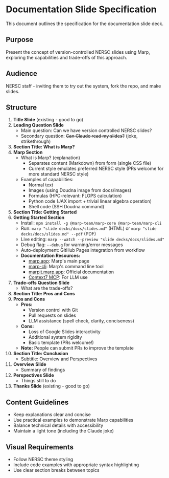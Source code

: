 # Documentation Slide Specification

This document outlines the specification for the documentation slide deck.

## Purpose

Present the concept of version-controlled NERSC slides using Marp, exploring the capabilities and trade-offs of this approach.

## Audience

NERSC staff - inviting them to try out the system, fork the repo, and make slides.

## Structure

1. **Title Slide** (existing - good to go)
2. **Leading Question Slide**
   - Main question: Can we have version controlled NERSC slides?
   - Secondary question: ~~Can Claude read my slides?~~ (joke, strikethrough)
3. **Section Title: What is Marp?**
4. **Marp Section**
   - What is Marp? (explanation)
     - Separates content (Markdown) from form (single CSS file)
     - Current style emulates preferred NERSC style (PRs welcome for more standard NERSC style)
   - Examples of capabilities:
     - Normal text
     - Images (using Doudna image from docs/images)
     - Formulas (HPC-relevant: FLOPS calculation)
     - Python code (JAX import + trivial linear algebra operation)
     - Shell code (SSH Doudna command)
5. **Section Title: Getting Started**
6. **Getting Started Section**
   - Install: `npm install -g @marp-team/marp-core @marp-team/marp-cli`
   - Run: `marp "slide decks/docs/slides.md"` (HTML) or `marp "slide decks/docs/slides.md" --pdf` (PDF)
   - Live editing: `marp --watch --preview "slide decks/docs/slides.md"`
   - Debug flag: `--debug` for warning/error messages
   - Auto-deployment: GitHub Pages integration from workflow
   - **Documentation Resources:**
     - [marp.app](https://marp.app/): Marp's main page
     - [marp-cli](https://github.com/marp-team/marp-cli): Marp's command line tool
     - [marpit.marp.app](https://marpit.marp.app/): Official documentation
     - [Context7 MCP](https://context7.com/?q=marp): For LLM use
7. **Trade-offs Question Slide**
   - What are the trade-offs?
8. **Section Title: Pros and Cons**
9. **Pros and Cons**
    - **Pros:**
      - Version control with Git
      - Pull requests on slides
      - LLM assistance (spell check, clarity, conciseness)
    - **Cons:**
      - Loss of Google Slides interactivity
      - Additional system rigidity
      - Basic template (PRs welcome!)
    - **Note:** People can submit PRs to improve the template
10. **Section Title: Conclusion**
    - Subtitle: Overview and Perspectives
11. **Overview Slide**
    - Summary of findings
12. **Perspectives Slide**
    - Things still to do
13. **Thanks Slide** (existing - good to go)

## Content Guidelines

- Keep explanations clear and concise
- Use practical examples to demonstrate Marp capabilities
- Balance technical details with accessibility
- Maintain a light tone (including the Claude joke)

## Visual Requirements

- Follow NERSC theme styling
- Include code examples with appropriate syntax highlighting
- Use clear section breaks between topics